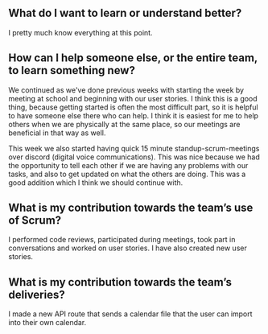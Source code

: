 ## What do I want to learn or understand better?
I pretty much know everything at this point.

## How can I help someone else, or the entire team, to learn something new?
We continued as we've done previous weeks with starting the week by meeting at school and beginning with our user stories. I think this is a good thing, because getting started is often the most difficult part, so it is helpful to have someone else there who can help. I think it is easiest for me to help others when we are physically at the same place, so our meetings are beneficial in that way as well.

This week we also started having quick 15 minute standup-scrum-meetings over discord (digital voice communications). This was nice because we had the opportunity to tell each other if we are having any problems with our tasks, and also to get updated on what the others are doing. This was a good addition which I think we should continue with.

## What is my contribution towards the team’s use of Scrum?
I performed code reviews, participated during meetings, took part in conversations and worked on user stories. I have also created new user stories.

## What is my contribution towards the team’s deliveries?
I made a new API route that sends a calendar file that the user can import into their own calendar.
